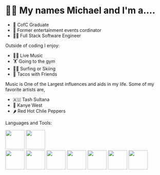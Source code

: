 # 👋🏼 My names Michael and I'm a....

- 📓 CofC Graduate 
- 🎸 Former entertainment events cordinator
- 🧑‍💻 Full Stack Software Engineer

Outside of coding I enjoy:

- 🕺🏼 Live Music 
- 🏋️ Going to the gym
- 🏄🏼 Surfing or Skiing
- 🌮 Tacos with Friends 

Music is One of the Largest influences and aids in my life. Some of my favorite artists are, 

- 🇦🇺 Tash Sultana
- 🐻 Kanye West
- 🌶 Red Hot Chile Peppers

Languages and Tools:
 
 <code><img height="60" src="https://www.vectorlogo.zone/logos/npmjs/npmjs-ar21.svg"></code>
 <code><img height="60" src="https://www.vectorlogo.zone/logos/nodejs/nodejs-horizontal.svg"></code>            
 <code><img height="60" src="https://www.vectorlogo.zone/logos/javascript/javascript-horizontal.svg"></code>
 <code><img height="60" src="https://www.vectorlogo.zone/logos/mysql/mysql-ar21.svg"></code> 
 <code><img height="60" src="https://www.vectorlogo.zone/logos/postgresql/postgresql-horizontal.svg"></code>
 <code><img height="60" src="https://www.vectorlogo.zone/logos/mongodb/mongodb-ar21.svg"></code>
 <code><img height="60" src="https://www.vectorlogo.zone/logos/git-scm/git-scm-ar21.svg"></code> 
 <code><img height="60" src="https://www.vectorlogo.zone/logos/amazon_aws/amazon_aws-ar21.svg"></code>
 <code><img height="60" src="https://www.vectorlogo.zone/logos/jestjsio/jestjsio-ar21.svg"></code>
